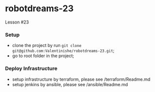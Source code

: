 # robotdreams-23
Lesson #23


### Setup
- clone the project by run ```git clone git@github.com:Valentinishe/robotdreams-23.git```;
- go to root folder in the project;

### Deploy Infrastructure
- setup infrastructure by terraform, please see /terraform/Readme.md
- setup jenkins by ansible, please see /ansible/Readme.md